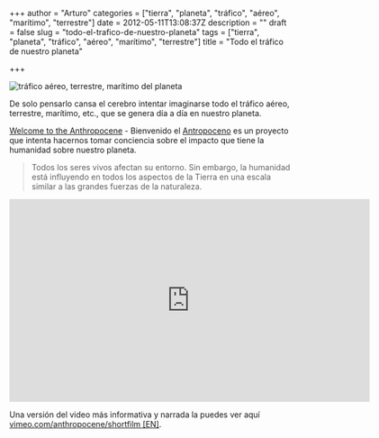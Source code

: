 +++
author = "Arturo"
categories = ["tierra", "planeta", "tráfico", "aéreo", "marítimo", "terrestre"]
date = 2012-05-11T13:08:37Z
description = ""
draft = false
slug = "todo-el-trafico-de-nuestro-planeta"
tags = ["tierra", "planeta", "tráfico", "aéreo", "marítimo", "terrestre"]
title = "Todo el tráfico de nuestro planeta"

+++


![tráfico aéreo, terrestre, marítimo del planeta](/content/images/2016/06/trafico-planeta.jpg)

De solo pensarlo cansa el cerebro intentar imaginarse todo el tráfico aéreo, terrestre, marítimo, etc., que se genera día a día en nuestro planeta.

<a href="http://www.anthropocene.info/en/home">Welcome to the Anthropocene</a> - Bienvenido el <a href="http://es.wikipedia.org/wiki/Antropoceno">Antropoceno</a> es un proyecto que intenta hacernos tomar conciencia sobre el impacto que tiene la humanidad sobre nuestro planeta.
<blockquote><span>Todos los seres vivos afectan su entorno. </span><span>Sin embargo, la humanidad está influyendo en todos los aspectos de la Tierra en una escala similar a las grandes fuerzas de la naturaleza.</span></blockquote>
<iframe src="http://player.vimeo.com/video/40940686?title=0&amp;byline=0&amp;portrait=0&amp;color=ffffff" frameborder="0" width="640" height="360"></iframe>

Una versión del video más informativa y narrada la puedes ver aquí <a href="http://vimeo.com/anthropocene/shortfilm">vimeo.com/anthropocene/shortfilm [EN]</a>.